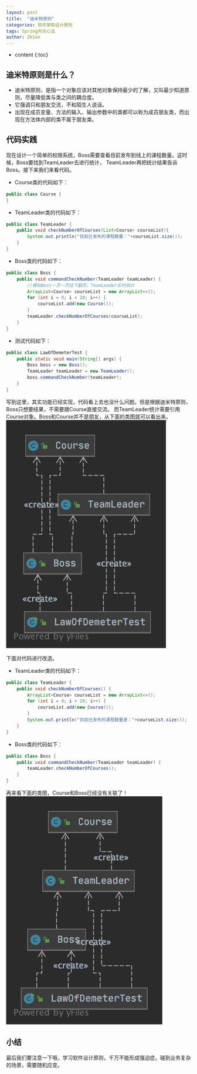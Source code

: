 ```yaml
---
layout: post
title:  "迪米特原则"
categories: 软件架构设计原则
tags: Spring内功心法
author: Zk1an
---
```


* content
{:toc}


## 迪米特原则是什么？
- 迪米特原则，是指一个对象应该对其他对象保持最少的了解，又叫最少知道原则，尽量降低类与类之间的耦合度。
- 它强调只和朋友交流，不和陌生人说话。
- 出现在成员变量、方法的输入、输出参数中的类都可以称为成员朋友类，而出现在方法体内部的类不属于朋友类。
## 代码实践  
现在设计一个简单的权限系统，Boss需要查看目前发布到线上的课程数量。这时候，Boss要找到TeamLeader去进行统计，
TeamLeader再把统计结果告诉Boss。接下来我们来看代码。
- Course类的代码如下：
```java
public class Course {
}
```
- TeamLeader类的代码如下：
```java
public class TeamLeader {
    public void checkNumberOfCourses(List<Course> courseList){
        System.out.println("目前已发布的课程数量："+courseList.size());
    }
}
```
- Boss类的代码如下：
```java
public class Boss {
    public void commandCheckNumber(TeamLeader teamLeader) {
        //模拟Boss一页一页往下翻页，TeamLeader实时统计
        ArrayList<Course> courseList = new ArrayList<>();
        for (int i = 0; i < 20; i++) {
            courseList.add(new Course());
        }
        teamLeader.checkNumberOfCourses(courseList);
    }
}
```
- 测试代码如下：
```java
public class LawOfDemeterTest {
    public static void main(String[] args) {
        Boss boss = new Boss();
        TeamLeader teamLeader = new TeamLeader();
        boss.commandCheckNumber(teamLeader);
    }
}
```
写到这里，其实功能已经实现，代码看上去也没什么问题。但是根据迪米特原则，Boss只想要结果，不需要跟Course直接交流。
而TeamLeader统计需要引用Course对象。Boss和Course并不是朋友，从下面的类图就可以看出来。
![202009072259dimite](../uPic/%202020%2009%2007%2022%2059dimite.png)

下面对代码进行改造。
- TeamLeader类的代码如下：
```java
public class TeamLeader {
    public void checkNumberOfCourses() {
        ArrayList<Course> courseList = new ArrayList<>();
        for (int i = 0; i < 20; i++) {
            courseList.add(new Course());
        }
        System.out.println("目前已发布的课程数量是："+courseList.size());
    }
}
```

- Boss类的代码如下：
```java
public class Boss {
    public void commandCheckNumber(TeamLeader teamLeader) {
        teamLeader.checkNumberOfCourses();
    }
}
```

再来看下面的类图，Course和Boss已经没有关联了！
![202009072306dimite2](../uPic/%202020%2009%2007%2023%2006dimite2.png)
## 小结
最后我们要注意一下哦，学习软件设计原则，千万不能形成强迫症。碰到业务复杂的场景，需要随机应变。

